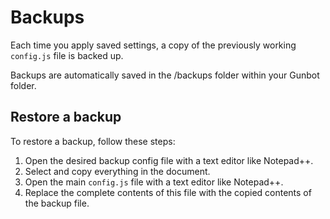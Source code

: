 # Backups

Each time you apply saved settings, a copy of the previously working `config.js` file is backed up.

Backups are automatically saved in the /backups folder within your Gunbot folder.

## Restore a backup

To restore a backup, follow these steps:

1. Open the desired backup config file with a text editor like Notepad++.
2. Select and copy everything in the document.
3. Open the main `config.js` file with a text editor like Notepad++.
4. Replace the complete contents of this file with the copied contents of the backup file.

